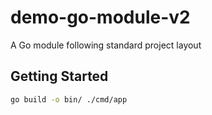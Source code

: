 # demo-go-module-v2

A Go module following standard project layout

## Getting Started

```bash
go build -o bin/ ./cmd/app
```